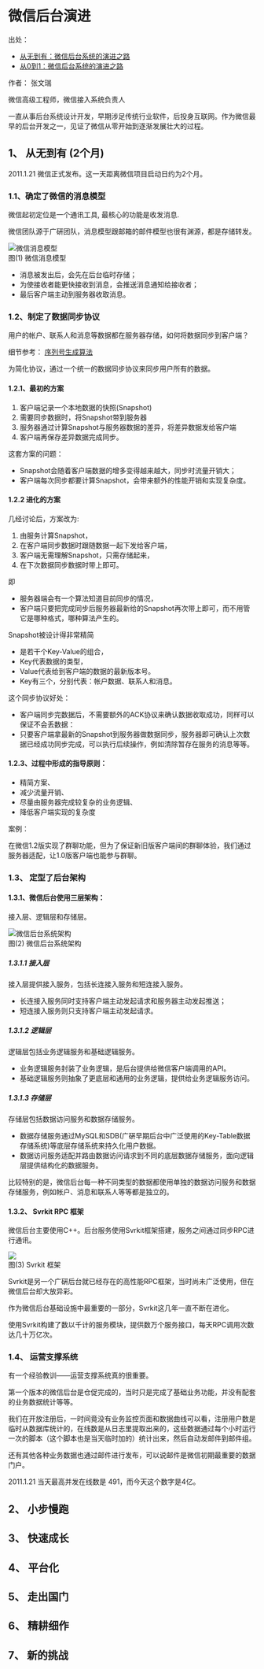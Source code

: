 # 微信后台演进

出处：   

* [从无到有：微信后台系统的演进之路](http://www.infoq.com/cn/articles/the-road-of-the-growth-weixin-background)
* [从0到1：微信后台系统的演进之路](http://36kr.com/p/5042290.html)

作者： 张文瑞

微信高级工程师，微信接入系统负责人

一直从事后台系统设计开发，早期涉足传统行业软件，后投身互联网。作为微信最早的后台开发之一，见证了微信从零开始到逐渐发展壮大的过程。

## 1、 从无到有  (2个月)

2011.1.21 微信正式发布。这一天距离微信项目启动日约为2个月。

### 1.1、确定了微信的消息模型

微信起初定位是一个通讯工具, 最核心的功能是收发消息.

微信团队源于广硏团队，消息模型跟邮箱的邮件模型也很有渊源，都是存储转发。

![微信消息模型](01.png "微信消息模型")      
图(1) 微信消息模型

* 消息被发出后，会先在后台临时存储；
* 为使接收者能更快接收到消息，会推送消息通知给接收者；
* 最后客户端主动到服务器收取消息。

### 1.2、制定了数据同步协议
用户的帐户、联系人和消息等数据都在服务器存储，如何将数据同步到客户端？ 


细节参考： [序列号生成算法](../../序列号生成算法/wechat-serial-number-generator-architecture.md)

为简化协议，通过一个统一的数据同步协议来同步用户所有的数据。

#### 1.2.1、最初的方案

1. 客户端记录一个本地数据的快照(Snapshot)
2. 需要同步数据时，将Snapshot带到服务器
3. 服务器通过计算Snapshot与服务器数据的差异，将差异数据发给客户端
4. 客户端再保存差异数据完成同步。

这套方案的问题：

* Snapshot会随着客户端数据的增多变得越来越大，同步时流量开销大；
* 客户端每次同步都要计算Snapshot，会带来额外的性能开销和实现复杂度。

#### 1.2.2 进化的方案
几经讨论后，方案改为:

1. 由服务计算Snapshot，
2. 在客户端同步数据时跟随数据一起下发给客户端，
3. 客户端无需理解Snapshot，只需存储起来，
4. 在下次数据同步数据时带上即可。

即    

* 服务器端会有一个算法知道目前同步的情况， 
* 客户端只要把完成同步后服务器最新给的Snapshot再次带上即可，而不用管它是哪种格式，哪种算法产生的。


Snapshot被设计得非常精简

* 是若干个Key-Value的组合，
* Key代表数据的类型，
* Value代表给到客户端的数据的最新版本号。
* Key有三个，分别代表：帐户数据、联系人和消息。

这个同步协议好处：

* 客户端同步完数据后，不需要额外的ACK协议来确认数据收取成功，同样可以保证不会丢数据：
* 只要客户端拿最新的Snapshot到服务器做数据同步，服务器即可确认上次数据已经成功同步完成，可以执行后续操作，例如清除暂存在服务的消息等等。

#### 1.2.3、过程中形成的指导原则：

* 精简方案、
* 减少流量开销、
* 尽量由服务器完成较复杂的业务逻辑、
* 降低客户端实现的复杂度

案例：

在微信1.2版实现了群聊功能，但为了保证新旧版客户端间的群聊体验，我们通过服务器适配，让1.0版客户端也能参与群聊。

### 1.3、 定型了后台架构

#### 1.3.1、微信后台使用三层架构：
接入层、逻辑层和存储层。

![微信后台系统架构](02.png "微信后台系统架构")      
图(2) 微信后台系统架构

##### 1.3.1.1 接入层
接入层提供接入服务，包括长连接入服务和短连接入服务。

* 长连接入服务同时支持客户端主动发起请求和服务器主动发起推送；
* 短连接入服务则只支持客户端主动发起请求。

##### 1.3.1.2 逻辑层
逻辑层包括业务逻辑服务和基础逻辑服务。

+ 业务逻辑服务封装了业务逻辑，是后台提供给微信客户端调用的API。
+ 基础逻辑服务则抽象了更底层和通用的业务逻辑，提供给业务逻辑服务访问。

##### 1.3.1.3 存储层
存储层包括数据访问服务和数据存储服务。

+ 数据存储服务通过MySQL和SDB(广硏早期后台中广泛使用的Key-Table数据存储系统)等底层存储系统来持久化用户数据。
+ 数据访问服务适配并路由数据访问请求到不同的底层数据存储服务，面向逻辑层提供结构化的数据服务。

比较特别的是，微信后台每一种不同类型的数据都使用单独的数据访问服务和数据存储服务，例如帐户、消息和联系人等等都是独立的。


#### 1.3.2、 Svrkit RPC 框架

微信后台主要使用C++。后台服务使用Svrkit框架搭建，服务之间通过同步RPC进行通讯。

![](03.png)       
图(3) Svrkit 框架

Svrkit是另一个广硏后台就已经存在的高性能RPC框架，当时尚未广泛使用，但在微信后台却大放异彩。

作为微信后台基础设施中最重要的一部分，Svrkit这几年一直不断在进化。

使用Svrkit构建了数以千计的服务模块，提供数万个服务接口，每天RPC调用次数达几十万亿次。


### 1.4、 运营支撑系统

有一个经验教训——运营支撑系统真的很重要。

第一个版本的微信后台是仓促完成的，当时只是完成了基础业务功能，并没有配套的业务数据统计等等。

我们在开放注册后，一时间竟没有业务监控页面和数据曲线可以看，注册用户数是临时从数据库统计的，在线数是从日志里提取出来的，这些数据通过每个小时运行一次的脚本（这个脚本也是当天临时加的）统计出来，然后自动发邮件到邮件组。

还有其他各种业务数据也通过邮件进行发布，可以说邮件是微信初期最重要的数据门户。

2011.1.21 当天最高并发在线数是 491，而今天这个数字是4亿。

## 2、 小步慢跑



## 3、 快速成长




## 4、 平台化



## 5、 走出国门




## 6、 精耕细作


## 7、 新的挑战

